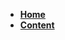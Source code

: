 <!-- _sidebar.md -->

* [**Home**](/README.md)
* [**Content**](/docs/zeromq/ZeroMQ架构之一/ZeroMQ架构之一.md)